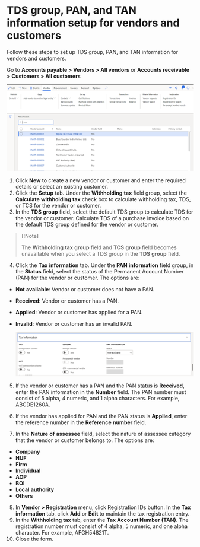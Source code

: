 # TDS group, PAN, and TAN information setup for vendors and customers

Follow these steps to set up TDS group, PAN, and TAN information for vendors and customers.

Go to **Accounts payable > Vendors > All vendors** or **Accounts receivable > Customers > All customers**

[![All vendors](./media/apac-ind-TDS-55.png)](./media/apac-ind-TDS-55.png)

1. Click **New** to create a new vendor or customer and enter the required details or select an existing customer.
3. Click the **Setup** tab. Under the **Withholding** **tax** field group, select the **Calculate** **withholding** **tax** check box to calculate withholding tax, TDS, or TCS for the vendor or customer.
3. In the **TDS** **group** field, select the default TDS group to calculate TDS for the vendor or customer. Calculate TDS of a purchase invoice based on the default TDS group defined for the vendor or customer.

>   [!Note]
>
>   The **Withholding** **tax** **group**  field and **TCS** **group** field becomes unavailable when you select a  TDS group in the **TDS** **group** field.   

4. Click the **Tax** **information** tab. Under the **PAN** **information** field group, in the **Status** field, select the status of the Permanent Account Number (PAN) for the vendor or customer. The options are:

- **Not** **available**: Vendor or customer does not have a PAN.

- **Received**: Vendor or customer has a PAN.

- **Applied**: Vendor or customer has applied for a PAN.

- **Invalid**: Vendor or customer has an invalid PAN. 

  [![Tax information (tab)](./media/apac-ind-TDS-56.png)](./media/apac-ind-TDS-56.png)

5. If the vendor or customer has a PAN and the PAN status is **Received**, enter the PAN information in the **Number** field. The PAN number must consist of 5 alpha, 4 numeric, and 1 alpha characters. For example, ABCDE1260A.

6. If the vendor has applied for PAN and the PAN status is **Applied**, enter the reference number in the **Reference** **number** field. 

7. In the **Nature** **of** **assessee** field, select the nature of assessee category that the vendor or customer belongs to. The options are:

- **Company**
- **HUF**
- **Firm**
- **Individual**
- **AOP**
- **BOI**
- **Local** **authority**
- **Others**

8. In **Vendor > Registration** menu, click Registration IDs button. In the **Tax** **information** tab, click **Add** or **Edit** to maintain the tax registration entry.
9. In the **Withholding tax** tab, enter the **Tax Account Number (TAN)**. The registration number must consist of 4 alpha, 5 numeric, and one alpha character. For example, AFGH54821T.
10. Close the form.